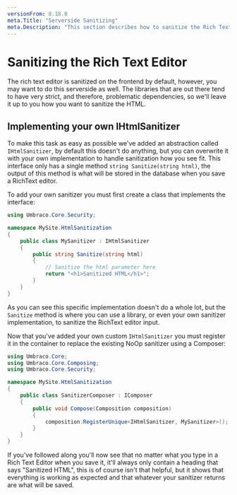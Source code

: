 ```yaml
---
versionFrom: 8.18.0
meta.Title: "Serverside Sanitizing"
meta.Description: "This section describes how to sanitize the Rich Text Editor serverside"
---
```


# Sanitizing the Rich Text Editor

The rich text editor is sanitized on the frontend by default, however, you may want to do this serverside as well.
The libraries that are out there tend to have very strict, and therefore, problematic dependencies, so we'll leave it up to you how you want to sanitize the HTML.

## Implementing your own IHtmlSanitizer

To make this task as easy as possible we've added an abstraction called `IHtmlSanitizer`, by default this doesn't do anything, but you can overwrite it with your own implementation to handle sanitization how you see fit.
This interface only has a single method `string Sanitize(string html)`, the output of this method is what will be stored in the database when you save a RichText editor.

To add your own sanitizer you must first create a class that implements the interface:

```c#
using Umbraco.Core.Security;

namespace MySite.HtmlSanitization
{
    public class MySanitizer : IHtmlSanitizer
    {
        public string Sanitize(string html)
        {
            // Sanitize the html parameter here
            return "<h1>Sanitized HTML</h1>";
        }
    }
}
```

As you can see this specific implementation doesn't do a whole lot, but the `Sanitize` method is where you can use a library, or even your own sanitizer implementation, to sanitize the RichText editor input.

Now that you've added your own custom `IHtmlSanitizer` you must register it in the container to replace the existing NoOp sanitizer using a Composer:

```c#
using Umbraco.Core;
using Umbraco.Core.Composing;
using Umbraco.Core.Security;

namespace MySite.HtmlSanitization
{
    public class SanitizerComposer : IComposer
    {
        public void Compose(Composition composition)
        {
            composition.RegisterUnique<IHtmlSanitizer, MySanitizer>();
        }
    }
}
```

If you've followed along you'll now see that no matter what you type in a Rich Text Editor when you save it, it'll always only contain a heading that says "Sanitized HTML", this is of course isn't that helpful, but it shows that everything is working as expected and that whatever your sanitizer returns are what will be saved.

